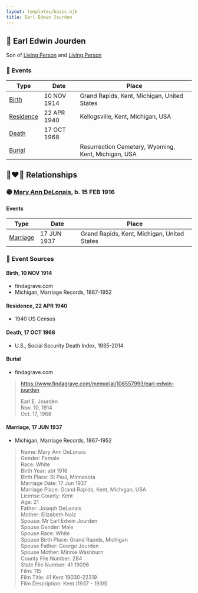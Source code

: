 ```yaml
---
layout: templates/basic.njk
title: Earl Edwin Jourden
---
```

## 🔵 Earl Edwin Jourden

Son of [Living Person](/people/3/38504226) and [Living Person](/people/1/13406384)

### 📆 Events

Type | Date | Place
------ | ------ | ------
[Birth](#event-d571b7b3-e726-44a2-b162-e7ded312c927) | 10 NOV 1914 | Grand Rapids, Kent, Michigan, United States
[Residence](#event-e4798f9a-63f5-4125-9a6e-1168ccc8bca3) | 22 APR 1940 | Kellogsville, Kent, Michigan, USA
[Death](#event-50ee4d6e-25e2-4d16-819d-19cb3e40eafd) | 17 OCT 1968 |
[Burial](#event-b6a66bbb-65a0-4f15-a815-62f331c58ec6) |  | Resurrection Cemetery, Wyoming, Kent, Michigan, USA

## 👩‍❤️‍👨 Relationships

### 🟣 [Mary Ann DeLonais](/people/3/38006988), b. 15 FEB 1916

#### Events

Type | Date | Place
------ | ------ | ------
[Marriage](#event-e5affacc-26db-46b5-9541-b1ecb2f39610) | 17 JUN 1937 | Grand Rapids, Kent, Michigan, United States
### 📰 Event Sources

#### <a id="event-d571b7b3-e726-44a2-b162-e7ded312c927"></a> Birth, 10 NOV 1914
* findagrave.com
* Michigan, Marriage Records, 1867-1952

#### <a id="event-e4798f9a-63f5-4125-9a6e-1168ccc8bca3"></a> Residence, 22 APR 1940
* 1940 US Census

#### <a id="event-50ee4d6e-25e2-4d16-819d-19cb3e40eafd"></a> Death, 17 OCT 1968
* U.S., Social Security Death Index, 1935-2014

#### <a id="event-b6a66bbb-65a0-4f15-a815-62f331c58ec6"></a> Burial
* findagrave.com
>   
  > https://www.findagrave.com/memorial/106557993/earl-edwin-jourden  
  >   
  > Earl E. Jourden  
  > Nov. 10, 1914  
  > Oct. 17, 1968
#### <a id="event-e5affacc-26db-46b5-9541-b1ecb2f39610"></a> Marriage, 17 JUN 1937
* Michigan, Marriage Records, 1867-1952
>   
  > Name: Mary Ann DeLonais  
  > Gender: Female  
  > Race: White  
  > Birth Year: abt 1916  
  > Birth Place: St Paul, Minnesota  
  > Marriage Date: 17 Jun 1937  
  > Marriage Place: Grand Rapids, Kent, Michigan, USA  
  > License County: Kent  
  > Age: 21  
  > Father: Joseph DeLonais  
  > Mother: Elizabeth Nolz  
  > Spouse: Mr Earl Edwin Jourden  
  > Spouse Gender: Male  
  > Spouse Race: White  
  > Spouse Birth Place: Grand Rapids, Michigan  
  > Spouse Father: George Jourden  
  > Spouse Mother: Minnie Washburn  
  > County File Number: 284  
  > State File Number: 41 19096  
  > Film: 115  
  > Film Title: 41 Kent 19030-22319  
  > Film Description: Kent (1937 - 1939)
